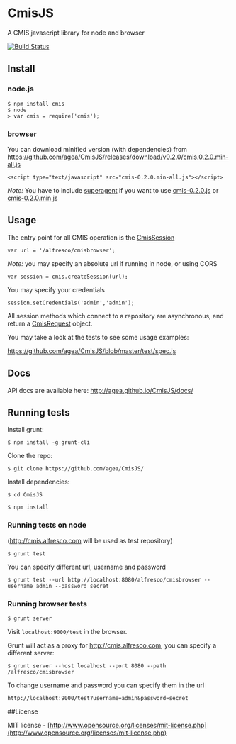 CmisJS
======

A CMIS javascript library for node and browser

[![Build Status](https://travis-ci.org/agea/CmisJS.png?branch=master)](https://travis-ci.org/agea/CmisJS)

## Install

### node.js

    $ npm install cmis
    $ node
    > var cmis = require('cmis');

### browser

You can download minified version (with dependencies) from https://github.com/agea/CmisJS/releases/download/v0.2.0/cmis.0.2.0.min-all.js

	<script type="text/javascript" src="cmis-0.2.0.min-all.js"></script>

*Note:*
You have to include [superagent](http://visionmedia.github.io/superagent/) if you want to use [cmis-0.2.0.js](https://github.com/agea/CmisJS/releases/download/v0.2.0/cmis.0.2.0.js) or [cmis-0.2.0.min.js](https://github.com/agea/CmisJS/releases/download/v0.2.0/cmis.0.2.0.min.js)

## Usage

The entry point for all CMIS operation is the [CmisSession](http://agea.github.io/CmisJS/docs/#!/api/CmisSession)

	var url = '/alfresco/cmisbrowser';

*Note:* you may specify an absolute url if running in node, or using CORS

	var session = cmis.createSession(url);

You may specify your credentials

	session.setCredentials('admin','admin');

All session methods which connect to a repository are asynchronous, and return a [CmisRequest](http://agea.github.io/CmisJS/docs/#!/api/CmisRequest) object.

You may take a look at the tests to see some usage examples:

https://github.com/agea/CmisJS/blob/master/test/spec.js

## Docs

API docs are available here: http://agea.github.io/CmisJS/docs/

## Running tests

Install grunt:

    $ npm install -g grunt-cli

Clone the repo:

    $ git clone https://github.com/agea/CmisJS/

Install dependencies:

    $ cd CmisJS

    $ npm install

### Running tests on node

(http://cmis.alfresco.com will be used as test repository)

    $ grunt test

You can specify different url, username and password

    $ grunt test --url http://localhost:8080/alfresco/cmisbrowser --username admin --password secret

### Running browser tests

    $ grunt server

Visit `localhost:9000/test` in the browser.

Grunt will act as a proxy for http://cmis.alfresco.com, you can specify a different server:

	$ grunt server --host localhost --port 8080 --path /alfresco/cmisbrowser

To change username and password you can specify them in the url

	http://localhost:9000/test?username=admin&password=secret

##License

MIT license - [http://www.opensource.org/licenses/mit-license.php](http://www.opensource.org/licenses/mit-license.php)
